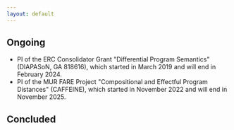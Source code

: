 ```yaml
---
layout: default
---
```


## Ongoing

<ul>
<li> PI of the ERC Consolidator Grant "Differential Program Semantics" (DIAPASoN, GA 818616), which started in March 2019 and will end in February 2024.</li>
<li> PI of the MUR FARE Project "Compositional and Effectful Program Distances" (CAFFEINE), which started in November 2022 and will end in November 2025.</li>
</ul>

## Concluded